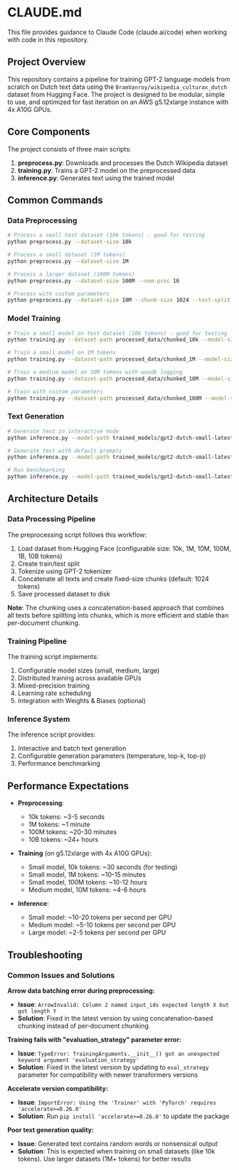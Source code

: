 # CLAUDE.md

This file provides guidance to Claude Code (claude.ai/code) when working with code in this repository.

## Project Overview

This repository contains a pipeline for training GPT-2 language models from scratch on Dutch text data using the `BramVanroy/wikipedia_culturax_dutch` dataset from Hugging Face. The project is designed to be modular, simple to use, and optimized for fast iteration on an AWS g5.12xlarge instance with 4x A10G GPUs.

## Core Components

The project consists of three main scripts:

1. **preprocess.py**: Downloads and processes the Dutch Wikipedia dataset
2. **training.py**: Trains a GPT-2 model on the preprocessed data
3. **inference.py**: Generates text using the trained model

## Common Commands

### Data Preprocessing

```bash
# Process a small test dataset (10k tokens) - good for testing
python preprocess.py --dataset-size 10k

# Process a small dataset (1M tokens)
python preprocess.py --dataset-size 1M

# Process a larger dataset (100M tokens)
python preprocess.py --dataset-size 100M --num-proc 16

# Process with custom parameters
python preprocess.py --dataset-size 10M --chunk-size 1024 --test-split 0.002 --output-dir custom_data
```

### Model Training

```bash
# Train a small model on test dataset (10k tokens) - good for testing
python training.py --dataset-path processed_data/chunked_10k --model-size small

# Train a small model on 1M tokens
python training.py --dataset-path processed_data/chunked_1M --model-size small

# Train a medium model on 10M tokens with wandb logging
python training.py --dataset-path processed_data/chunked_10M --model-size medium --use-wandb

# Train with custom parameters
python training.py --dataset-path processed_data/chunked_100M --model-size small --epochs 3 --batch-size 16 --gradient-accumulation-steps 4
```

### Text Generation

```bash
# Generate text in interactive mode
python inference.py --model-path trained_models/gpt2-dutch-small-latest/final_model --interactive

# Generate text with default prompts
python inference.py --model-path trained_models/gpt2-dutch-small-latest/final_model

# Run benchmarking
python inference.py --model-path trained_models/gpt2-dutch-small-latest/final_model --benchmark
```

## Architecture Details

### Data Processing Pipeline

The preprocessing script follows this workflow:
1. Load dataset from Hugging Face (configurable size: 10k, 1M, 10M, 100M, 1B, 10B tokens)
2. Create train/test split
3. Tokenize using GPT-2 tokenizer
4. Concatenate all texts and create fixed-size chunks (default: 1024 tokens)
5. Save processed dataset to disk

**Note**: The chunking uses a concatenation-based approach that combines all texts before splitting into chunks, which is more efficient and stable than per-document chunking.

### Training Pipeline

The training script implements:
1. Configurable model sizes (small, medium, large)
2. Distributed training across available GPUs
3. Mixed-precision training
4. Learning rate scheduling
5. Integration with Weights & Biases (optional)

### Inference System

The inference script provides:
1. Interactive and batch text generation
2. Configurable generation parameters (temperature, top-k, top-p)
3. Performance benchmarking

## Performance Expectations

- **Preprocessing**: 
  - 10k tokens: ~3-5 seconds
  - 1M tokens: ~1 minute
  - 100M tokens: ~20-30 minutes
  - 10B tokens: ~24+ hours

- **Training** (on g5.12xlarge with 4x A10G GPUs):
  - Small model, 10k tokens: ~30 seconds (for testing)
  - Small model, 1M tokens: ~10-15 minutes
  - Small model, 100M tokens: ~10-12 hours
  - Medium model, 10M tokens: ~4-6 hours

- **Inference**:
  - Small model: ~10-20 tokens per second per GPU
  - Medium model: ~5-10 tokens per second per GPU
  - Large model: ~2-5 tokens per second per GPU

## Troubleshooting

### Common Issues and Solutions

**Arrow data batching error during preprocessing:**
- **Issue**: `ArrowInvalid: Column 2 named input_ids expected length X but got length Y`
- **Solution**: Fixed in the latest version by using concatenation-based chunking instead of per-document chunking

**Training fails with "evaluation_strategy" parameter error:**
- **Issue**: `TypeError: TrainingArguments.__init__() got an unexpected keyword argument 'evaluation_strategy'`
- **Solution**: Fixed in the latest version by updating to `eval_strategy` parameter for compatibility with newer transformers versions

**Accelerate version compatibility:**
- **Issue**: `ImportError: Using the 'Trainer' with 'PyTorch' requires 'accelerate>=0.26.0'`
- **Solution**: Run `pip install 'accelerate>=0.26.0'` to update the package

**Poor text generation quality:**
- **Issue**: Generated text contains random words or nonsensical output
- **Solution**: This is expected when training on small datasets (like 10k tokens). Use larger datasets (1M+ tokens) for better results